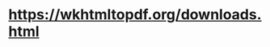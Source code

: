 # https://wkhtmltopdf.org/downloads.html

<!-- To convert a webpage to PDF in Python, you can use the `pdfkit` library along with `wkhtmltopdf` or `weasyprint` as the underlying HTML to PDF conversion engine. Below is an example using `pdfkit` and `wkhtmltopdf`:

First, you need to install `pdfkit` and `wkhtmltopdf`:

```bash
pip install pdfkit
```

Then you need to install `wkhtmltopdf`. You can download it from [here](https://wkhtmltopdf.org/downloads.html) and install it on your system.

Here's a simple Python script to convert a webpage to PDF:

```python
import pdfkit

def webpage_to_pdf(url, output_path):
    try:
        pdfkit.from_url(url, output_path)
        print("PDF generated successfully!")
    except Exception as e:
        print("Failed to generate PDF:", str(e))

if __name__ == "__main__":
    url = "http://example.com"  # URL of the webpage you want to convert
    output_path = "output.pdf"   # Path where the PDF will be saved
    webpage_to_pdf(url, output_path)
```

Replace `"http://example.com"` with the URL of the webpage you want to convert, and `"output.pdf"` with the path where you want to save the generated PDF.

Make sure you have `wkhtmltopdf` installed and its path is properly set. If `wkhtmltopdf` is not in your system PATH, you can specify its path explicitly like this:

```python
config = pdfkit.configuration(wkhtmltopdf='/path/to/wkhtmltopdf')
pdfkit.from_url(url, output_path, configuration=config)
```

This script will generate a PDF file containing the content of the specified webpage. -->